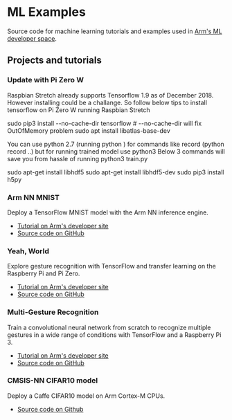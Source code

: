 # ML Examples

Source code for machine learning tutorials and examples used in [Arm's ML developer space](https://developer.arm.com/technologies/machine-learning-on-arm/developer-material).

## Projects and tutorials

### Update with Pi Zero W
Raspbian Stretch already supports Tensorflow 1.9 as of December 2018. However installing could be a challange. So follow below tips to install tensorflow on Pi Zero W running Raspbian Stretch

sudo pip3 install --no-cache-dir tensorflow \# --no-cache-dir will fix OutOfMemory problem
sudo apt install libatlas-base-dev


You can use python 2.7 (running python ) for commands like record (python record ..) but for running trained model use python3
Below 3 commands will save you from hassle of running python3 train.py

sudo apt-get install libhdf5
sudo apt-get install libhdf5-dev
sudo pip3 install h5py

### Arm NN MNIST
Deploy a TensorFlow MNIST model with the Arm NN inference engine.

* [Tutorial on Arm's developer site](https://developer.arm.com/technologies/machine-learning-on-arm/developer-material/how-to-guides/)
* [Source code on GitHub](armnn-mnist/README.md)

### Yeah, World
Explore gesture recognition with TensorFlow and transfer learning on the Raspberry Pi and Pi Zero.

* [Tutorial on Arm's developer site](https://developer.arm.com/technologies/machine-learning-on-arm/developer-material/how-to-guides/teach-your-raspberry-pi-yeah-world)
* [Source code on GitHub](yeah-world/README.md)

### Multi-Gesture Recognition
Train a convolutional neural network from scratch to recognize multiple gestures in a wide range of conditions with TensorFlow and a Raspberry Pi 3.

* [Tutorial on Arm's developer site](https://developer.arm.com/technologies/machine-learning-on-arm/developer-material/how-to-guides/teach-your-pi-multi-gesture)
* [Source code on GitHub](multi-gesture-recognition/README.md)

### CMSIS-NN CIFAR10 model
Deploy a Caffe CIFAR10 model on Arm Cortex-M CPUs.

* [Source code on Github](cmsisnn-cifar10/README.md)
